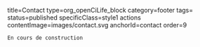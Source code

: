 title=Contact
type=org_openCiLife_block
category=footer
tags=
status=published
specificClass=style1 actions
contentImage=images/contact.svg
anchorId=contact
order=9
~~~~~~
En cours de construction
